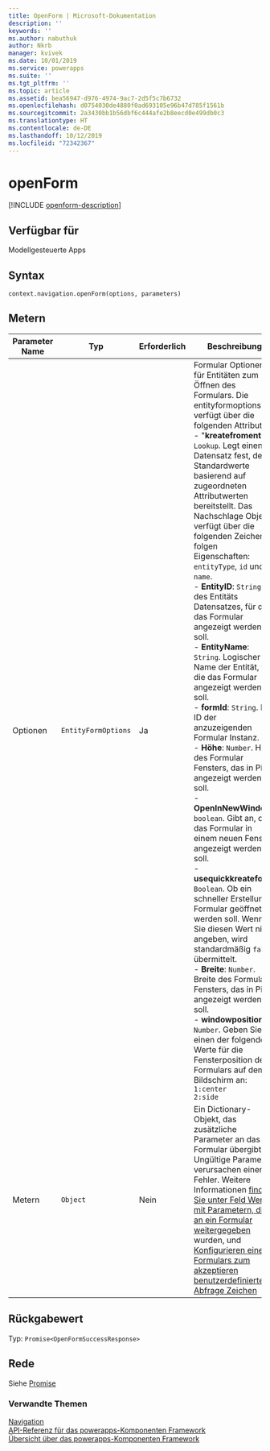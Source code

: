 ```yaml
---
title: OpenForm | Microsoft-Dokumentation
description: ''
keywords: ''
ms.author: nabuthuk
author: Nkrb
manager: kvivek
ms.date: 10/01/2019
ms.service: powerapps
ms.suite: ''
ms.tgt_pltfrm: ''
ms.topic: article
ms.assetid: bea56947-d976-4974-9ac7-2d5f5c7b6732
ms.openlocfilehash: d0754030de4880f0ad693105e96b47d785f1561b
ms.sourcegitcommit: 2a3430bb1b56dbf6c444afe2b8eecd0e499db0c3
ms.translationtype: HT
ms.contentlocale: de-DE
ms.lasthandoff: 10/12/2019
ms.locfileid: "72342367"
---
```

# <a name="openform"></a>openForm

[!INCLUDE [openform-description](includes/openform-description.md)]

## <a name="available-for"></a>Verfügbar für 

Modellgesteuerte Apps

## <a name="syntax"></a>Syntax

`context.navigation.openForm(options, parameters)`

## <a name="parameters"></a>Metern

| Parameter Name|Typ|Erforderlich|Beschreibung|
| ------------- |----|--------|-----------|
|Optionen|`EntityFormOptions`|Ja|Formular Optionen für Entitäten zum Öffnen des Formulars. Die entityformoptions verfügt über die folgenden Attribute:<br/>-  "**kreatefromentity**: `Lookup`. Legt einen Datensatz fest, der Standardwerte basierend auf zugeordneten Attributwerten bereitstellt. Das Nachschlage Objekt verfügt über die folgenden Zeichen folgen Eigenschaften: `entityType`, `id` und `name`. <br/>- **EntityID**: `String`. ID des Entitäts Datensatzes, für den das Formular angezeigt werden soll.<br/>- **EntityName**: `String`. Logischer Name der Entität, für die das Formular angezeigt werden soll.<br/>- **formId**: `String`. Die ID der anzuzeigenden Formular Instanz.<br/>- **Höhe**: `Number`. Höhe des Formular Fensters, das in Pixel angezeigt werden soll.<br/>- **OpenInNewWindow**: `boolean`. Gibt an, ob das Formular in einem neuen Fenster angezeigt werden soll.<br/>- **usequickkreateform**: `Boolean`. Ob ein schneller Erstellungs Formular geöffnet werden soll. Wenn Sie diesen Wert nicht angeben, wird standardmäßig `false` übermittelt.<br/>- **Breite**: `Number`. Breite des Formular Fensters, das in Pixel angezeigt werden soll.<br/>- **windowposition**: `Number`. Geben Sie einen der folgenden Werte für die Fensterposition des Formulars auf dem Bildschirm an: `1:center` <br/> `2:side`|
|Metern|`Object`|Nein|Ein Dictionary-Objekt, das zusätzliche Parameter an das Formular übergibt. Ungültige Parameter verursachen einen Fehler. Weitere Informationen [finden Sie unter Feld Werte mit Parametern, die an ein Formular weitergegeben](https://docs.microsoft.com/en-us/powerapps/developer/model-driven-apps/set-field-values-using-parameters-passed-form) wurden, und [Konfigurieren eines Formulars zum akzeptieren benutzerdefinierter Abfrage Zeichen](https://docs.microsoft.com/en-us/powerapps/developer/component-framework/sample-controls/navigation-api-control)|

## <a name="return-value"></a>Rückgabewert

Typ: `Promise<OpenFormSuccessResponse>`

## <a name="remarks"></a>Rede

Siehe [Promise](https://developer.mozilla.org/docs/Web/JavaScript/reference/Global_Objects/Promise)

### <a name="related-topics"></a>Verwandte Themen

[Navigation](../navigation.md)<br/>
[API-Referenz für das powerapps-Komponenten Framework](../../reference/index.md)<br/>
[Übersicht über das powerapps-Komponenten Framework](../../overview.md)